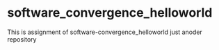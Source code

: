 # software_convergence_helloworld
This is assignment of software-convergence_helloworld
just anoder repository
